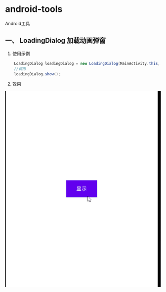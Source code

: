 # android-tools

Android工具

## 一、 LoadingDialog 加载动画弹窗

1. 使用示例

``` java
    LoadingDialog loadingDialog = new LoadingDialog(MainActivity.this, "正在加载", R.drawable.anim_loading);
    //调用
    loadingDialog.show();
```

2. 效果

![LoadingDialog效果](./examples/LoadingDialog.gif)
